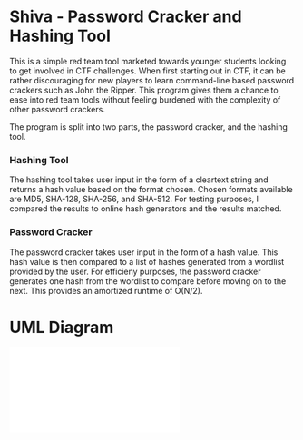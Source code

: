 # Shiva - Password Cracker and Hashing Tool
This is a simple red team tool marketed towards younger students looking to get involved in CTF challenges. When first starting out in CTF, it can be rather discouraging for new players to learn command-line based password crackers such as John the Ripper. This program gives them a chance to ease into red team tools without feeling burdened with the complexity of other password crackers.

The program is split into two parts, the password cracker, and the hashing tool.

### Hashing Tool
The hashing tool takes user input in the form of a cleartext string and returns a hash value based on the format chosen. Chosen formats available are MD5, SHA-128, SHA-256, and SHA-512. For testing purposes, I compared the results to online hash generators and the results matched.

### Password Cracker
The password cracker takes user input in the form of a hash value. This hash value is then compared to a list of hashes generated from a wordlist provided by the user. For efficieny purposes, the password cracker generates one hash from the wordlist to compare before moving on to the next. This provides an amortized runtime of O(N/2).

# UML Diagram
![Screenshot](Shiva%20UML%20Diagram.pdf)

